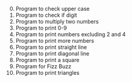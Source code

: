 0. Program to check upper case
1. Program to check if digit 
2. Program to multiply two numbers
3. Program to print 0-9
4. Program to print numbers excluding 2 and 4
5. Program to print more numbers
6. Program to print straight line
7. Program to print diagonal line
8. Program to print a square
9. Program for Fizz Buzz
10. Program to print triangles
